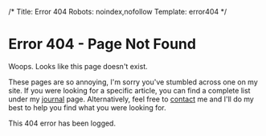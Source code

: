/*
Title: Error 404
Robots: noindex,nofollow
Template: error404
*/

# Error 404 - Page Not Found

Woops. Looks like this page doesn't exist.

These pages are so annoying, I'm sorry you've stumbled across one on my site. If you were looking for a specific article, you can find a complete list under my [journal](/journal) page. Alternatively, feel free to [contact](/contact) me and I'll do my best to help you find what you were looking for.

This 404 error has been logged.